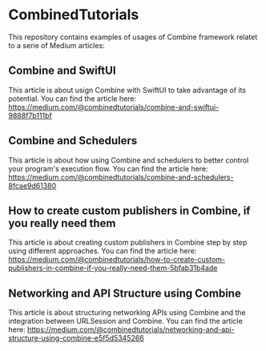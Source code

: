 # CombinedTutorials

This repository contains examples of usages of Combine framework relatet to a serie of Medium articles:

## Combine and SwiftUI
This article is about usign Combine with SwiftUI to take advantage of its potential.
You can find the article here:  https://medium.com/@combinedtutorials/combine-and-swiftui-9888f7b111bf

## Combine and Schedulers
This article is about how using Combine and schedulers to better control your program's execution flow.
You can find the article here:  https://medium.com/@combinedtutorials/combine-and-schedulers-8fcae9d61380

## How to create custom publishers in Combine, if you really need them
This article is about creating custom publishers in Combine step by step using different approaches.
You can find the article here:  https://medium.com/@combinedtutorials/how-to-create-custom-publishers-in-combine-if-you-really-need-them-5bfab31b4ade

## Networking and API Structure using Combine
This article is about structuring networking APIs using Combine and the integration between URLSession and Combine.
You can find the article here: https://medium.com/@combinedtutorials/networking-and-api-structure-using-combine-e5f5d5345266
